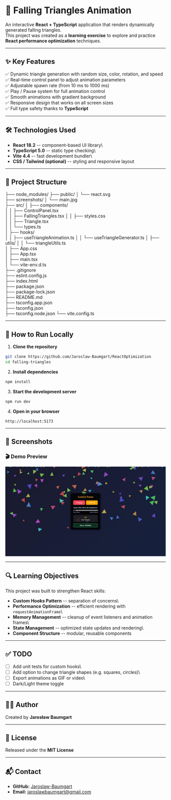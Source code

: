 # 🎯 Falling Triangles Animation

An interactive **React + TypeScript** application that renders
dynamically generated falling triangles.\
This project was created as a **learning exercise** to explore and
practice **React performance optimization** techniques.

------------------------------------------------------------------------

## ✨ Key Features

✅ Dynamic triangle generation with random size, color, rotation, and
speed\
✅ Real-time control panel to adjust animation parameters\
✅ Adjustable spawn rate (from 10 ms to 1000 ms)\
✅ Play / Pause system for full animation control\
✅ Smooth animations with gradient background\
✅ Responsive design that works on all screen sizes\
✅ Full type safety thanks to **TypeScript**

------------------------------------------------------------------------

## 🛠️ Technologies Used

-   **React 18.2** -- component-based UI library\
-   **TypeScript 5.0** -- static type checking\
-   **Vite 4.4** -- fast development bundler\
-   **CSS / Tailwind (optional)** -- styling and responsive layout

------------------------------------------------------------------------

## 🧱 Project Structure

├── node_modules/ 
├── public/
│   └── react.svg     
├── screenshots/
│   └── main.jpg     
├── src/
│   ├── components/  
│   │   ├── ControlPanel.tsx  
│   │   ├── FallingTriangles.tsx 
│   │   ├── styles.css       
│   │   ├── Triangle.tsx   
│   │   └── types.ts      
│   ├── hooks/       
│   │   ├── useTriangleAnimation.ts 
│   │   └── useTriangleGenerator.ts 
│   ├── utils/
│   │   └── triangleUtils.ts   
│   ├── App.css                
│   ├── App.tsx                 
│   ├── main.tsx                  
│   └── vite-env.d.ts            
├── .gitignore               
├── eslint.config.js           
├── index.html                
├── package.json                
├── package-lock.json           
├── README.md                      
├── tsconfig.app.json            
├── tsconfig.json        
├── tsconfig.node.json
└── vite.config.ts


------------------------------------------------------------------------

## 🚀 How to Run Locally

1.  **Clone the repository**

``` bash
git clone https://github.com/Jaroslaw-Baumgart/ReactOptimization
cd falling-triangles
```

2.  **Install dependencies**

``` bash
npm install
```

3.  **Start the development server**

``` bash
npm run dev
```

4.  **Open in your browser**

```
http://localhost:5173
```
    

------------------------------------------------------------------------

## 📸 Screenshots

### 🎬 Demo Preview

![Falling Triangles](screenshots/main.jpg)

------------------------------------------------------------------------

## 🔍 Learning Objectives

This project was built to strengthen React skills:

-   **Custom Hooks Pattern** -- separation of concerns\
-   **Performance Optimization** -- efficient rendering with
    `requestAnimationFrame`\
-   **Memory Management** -- cleanup of event listeners and animation
    frames\
-   **State Management** -- optimized state updates and rendering\
-   **Component Structure** -- modular, reusable components

------------------------------------------------------------------------

## ✅ TODO

-   [ ] Add unit tests for custom hooks\
-   [ ] Add option to change triangle shapes (e.g. squares, circles)\
-   [ ] Export animations as GIF or video\
-   [ ] Dark/Light theme toggle

------------------------------------------------------------------------

## 👨‍💻 Author

Created by **Jarosław Baumgart**

------------------------------------------------------------------------

## 📜 License

Released under the **MIT License**

------------------------------------------------------------------------

## 📬 Contact

-   **GitHub:**
    [Jaroslaw-Baumgart](https://github.com/Jaroslaw-Baumgart)
-   **Email:** <jaroslawbaumgart@gmail.com>
